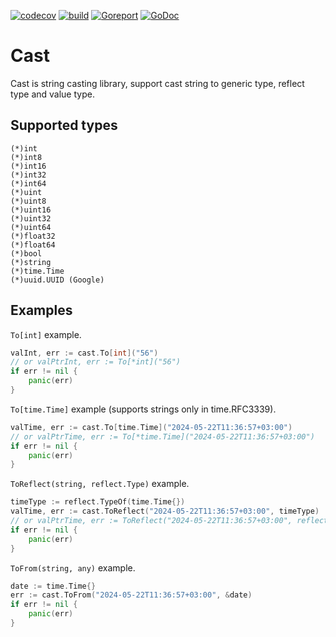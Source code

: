 [![codecov](https://codecov.io/github/Insei/cast/graph/badge.svg?token=KPPYANT85P)](https://codecov.io/github/Insei/cast)
[![build](https://github.com/insei/cast/actions/workflows/go.yml/badge.svg)](https://github.com/Insei/cast/actions/workflows/go.yml)
[![Goreport](https://goreportcard.com/badge/github.com/insei/cast)](https://goreportcard.com/report/github.com/insei/cast)
[![GoDoc](https://godoc.org/github.com/insei/cast?status.svg)](https://godoc.org/github.com/insei/cast)
# Cast
Cast is string casting library, support cast string to generic type, reflect type and value type.

## Supported types
```
(*)int
(*)int8
(*)int16
(*)int32
(*)int64
(*)uint
(*)uint8
(*)uint16
(*)uint32
(*)uint64
(*)float32
(*)float64
(*)bool
(*)string
(*)time.Time
(*)uuid.UUID (Google)
```
## Examples
`To[int]` example.
```go
valInt, err := cast.To[int]("56")
// or valPtrInt, err := To[*int]("56")
if err != nil {
	panic(err)
}
```
`To[time.Time]` example (supports strings only in time.RFC3339).
```go
valTime, err := cast.To[time.Time]("2024-05-22T11:36:57+03:00")
// or valPtrTime, err := To[*time.Time]("2024-05-22T11:36:57+03:00")
if err != nil {
	panic(err)
}
```
`ToReflect(string, reflect.Type)` example.
```go
timeType := reflect.TypeOf(time.Time{})
valTime, err := cast.ToReflect("2024-05-22T11:36:57+03:00", timeType)
// or valPtrTime, err := ToReflect("2024-05-22T11:36:57+03:00", reflect.PointerTo(timeType))
if err != nil {
	panic(err)
}
```
`ToFrom(string, any)` example.
```go
date := time.Time{}
err := cast.ToFrom("2024-05-22T11:36:57+03:00", &date)
if err != nil {
	panic(err)
}
```
